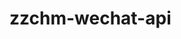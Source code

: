 <!--
 * @Descripttion: 
 * @Author: zhangzhichao
 * @Date: 2020-05-08 23:34:20
 * @LastEditors: zhangzhichao
 * @LastEditTime: 2020-05-08 23:34:45
 -->
# zzchm-wechat-api
